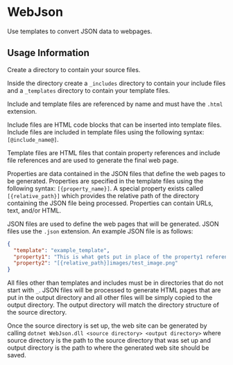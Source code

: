 # WebJson
Use templates to convert JSON data to webpages.

## Usage Information
Create a directory to contain your source files.

Inside the directory create a `_includes` directory to contain your include files and a `_templates` directory to contain your template files.

Include and template files are referenced by name and must have the `.html` extension.

Include files are HTML code blocks that can be inserted into template files. Include files are included in template files using the following syntax: `[@include_name@]`.

Template files are HTML files that contain property references and include file references and are used to generate the final web page.

Properties are data contained in the JSON files that define the web pages to be generated. Properties are specified in the template files using the following syntax: `[{property_name}]`. A special property exists called `[{relative_path}]` which provides the relative path of the directory containing the JSON file being processed. Properties can contain URLs, text, and/or HTML.

JSON files are used to define the web pages that will be generated. JSON files use the `.json` extension. An example JSON file is as follows:
```json
{
  "template": "example_template",
  "property1": "This is what gets put in place of the property1 reference.",
  "property2": "[{relative_path}]images/test_image.png"
}
```

All files other than templates and includes must be in directories that do not start with `_`. JSON files will be processed to generate HTML pages that are put in the output directory and all other files will be simply copied to the output directory. The output directory will match the directory structure of the source directory.

Once the source directory is set up, the web site can be generated by calling `dotnet WebJson.dll <source directory> <output directory>` where source directory is the path to the source directory that was set up and output directory is the path to where the generated web site should be saved.
